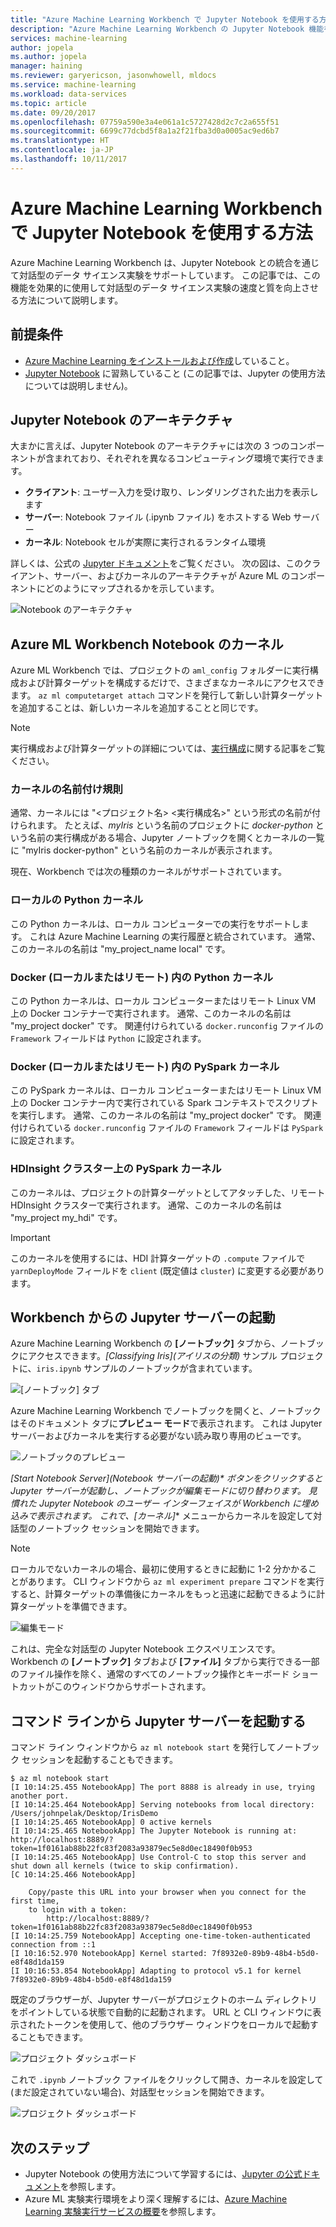 ```yaml
---
title: "Azure Machine Learning Workbench で Jupyter Notebook を使用する方法 | Microsoft Docs"
description: "Azure Machine Learning Workbench の Jupyter Notebook 機能を使用するためのガイド"
services: machine-learning
author: jopela
ms.author: jopela
manager: haining
ms.reviewer: garyericson, jasonwhowell, mldocs
ms.service: machine-learning
ms.workload: data-services
ms.topic: article
ms.date: 09/20/2017
ms.openlocfilehash: 07759a590e3a4e061a1c5727428d2c7c2a655f51
ms.sourcegitcommit: 6699c77dcbd5f8a1a2f21fba3d0a0005ac9ed6b7
ms.translationtype: HT
ms.contentlocale: ja-JP
ms.lasthandoff: 10/11/2017
---
```

# <a name="how-to-use-jupyter-notebook-in-azure-machine-learning-workbench"></a>Azure Machine Learning Workbench で Jupyter Notebook を使用する方法

Azure Machine Learning Workbench は、Jupyter Notebook との統合を通じて対話型のデータ サイエンス実験をサポートしています。 この記事では、この機能を効果的に使用して対話型のデータ サイエンス実験の速度と質を向上させる方法について説明します。

## <a name="prerequisites"></a>前提条件
- [Azure Machine Learning をインストールおよび作成](/machine-learning/preview/quickstart-installation.md)していること。
- [Jupyter Notebook](http://jupyter.org/) に習熟していること (この記事では、Jupyter の使用方法については説明しません)。

## <a name="jupyter-notebook-architecture"></a>Jupyter Notebook のアーキテクチャ
大まかに言えば、Jupyter Notebook のアーキテクチャには次の 3 つのコンポーネントが含まれており、それぞれを異なるコンピューティング環境で実行できます。

- **クライアント**: ユーザー入力を受け取り、レンダリングされた出力を表示します
- **サーバー**: Notebook ファイル (.ipynb ファイル) をホストする Web サーバー
- **カーネル**: Notebook セルが実際に実行されるランタイム環境

詳しくは、公式の [Jupyter ドキュメント](http://jupyter.readthedocs.io/en/latest/architecture/how_jupyter_ipython_work.html)をご覧ください。 次の図は、このクライアント、サーバー、およびカーネルのアーキテクチャが Azure ML のコンポーネントにどのようにマップされるかを示しています。

![Notebook のアーキテクチャ](media/how-to-use-jupyter-notebooks/how-to-use-jupyter-notebooks-architecture.png)

## <a name="kernels-in-azure-ml-workbench-notebook"></a>Azure ML Workbench Notebook のカーネル
Azure ML Workbench では、プロジェクトの `aml_config` フォルダーに実行構成および計算ターゲットを構成するだけで、さまざまなカーネルにアクセスできます。 `az ml computetarget attach` コマンドを発行して新しい計算ターゲットを追加することは、新しいカーネルを追加することと同じです。

>[!NOTE]
>実行構成および計算ターゲットの詳細については、[実行構成](experiment-execution-configuration.md)に関する記事をご覧ください。

### <a name="kernel-naming-convention"></a>カーネルの名前付け規則
通常、カーネルには "\<プロジェクト名> \<実行構成名>" という形式の名前が付けられます。 たとえば、_myIris_ という名前のプロジェクトに _docker-python_ という名前の実行構成がある場合、Jupyter ノートブックを開くとカーネルの一覧に "myIris docker-python" という名前のカーネルが表示されます。

現在、Workbench では次の種類のカーネルがサポートされています。

### <a name="local-python-kernel"></a>ローカルの Python カーネル
この Python カーネルは、ローカル コンピューターでの実行をサポートします。 これは Azure Machine Learning の実行履歴と統合されています。 通常、このカーネルの名前は "my_project_name local" です。

### <a name="python-kernel-in-docker-local-or-remote"></a>Docker (ローカルまたはリモート) 内の Python カーネル
この Python カーネルは、ローカル コンピューターまたはリモート Linux VM 上の Docker コンテナーで実行されます。 通常、このカーネルの名前は "my_project docker" です。 関連付けられている `docker.runconfig` ファイルの `Framework` フィールドは `Python` に設定されます。

### <a name="pyspark-kernel-in-docker-local-or-remote"></a>Docker (ローカルまたはリモート) 内の PySpark カーネル
この PySpark カーネルは、ローカル コンピューターまたはリモート Linux VM 上の Docker コンテナー内で実行されている Spark コンテキストでスクリプトを実行します。 通常、このカーネルの名前は "my_project docker" です。 関連付けられている `docker.runconfig` ファイルの `Framework` フィールドは `PySpark` に設定されます。

### <a name="pyspark-kernel-on-hdinsight-cluster"></a>HDInsight クラスター上の PySpark カーネル
このカーネルは、プロジェクトの計算ターゲットとしてアタッチした、リモート HDInsight クラスターで実行されます。 通常、このカーネルの名前は "my_project my_hdi" です。 

>[!IMPORTANT]
>このカーネルを使用するには、HDI 計算ターゲットの `.compute` ファイルで `yarnDeployMode` フィールドを `client` (既定値は `cluster`) に変更する必要があります。 

## <a name="start-jupyter-server-from-the-workbench"></a>Workbench からの Jupyter サーバーの起動
Azure Machine Learning Workbench の **[ノートブック]** タブから、ノートブックにアクセスできます。_[Classifying Iris]\(アイリスの分類\)_ サンプル プロジェクトに、`iris.ipynb` サンプルのノートブックが含まれています。

![[ノートブック] タブ](media/how-to-use-jupyter-notebooks/how-to-use-jupyter-notebooks-01.png)

Azure Machine Learning Workbench でノートブックを開くと、ノートブックはそのドキュメント タブに**プレビュー モード**で表示されます。 これは Jupyter サーバーおよびカーネルを実行する必要がない読み取り専用のビューです。

![ノートブックのプレビュー](media/how-to-use-jupyter-notebooks/how-to-use-jupyter-notebooks-02.png)

**[Start Notebook Server]\(Notebook サーバーの起動)\** ボタンをクリックすると Jupyter サーバーが起動し、ノートブックが**編集モード**に切り替わります。 見慣れた Jupyter Notebook のユーザー インターフェイスが Workbench に埋め込みで表示されます。 これで、**[カーネル]** メニューからカーネルを設定して対話型のノートブック セッションを開始できます。 

>[!NOTE]
>ローカルでないカーネルの場合、最初に使用するときに起動に 1-2 分かかることがあります。 CLI ウィンドウから `az ml experiment prepare` コマンドを実行すると、計算ターゲットの準備後にカーネルをもっと迅速に起動できるように計算ターゲットを準備できます。

![編集モード](media/how-to-use-jupyter-notebooks/how-to-use-jupyter-notebooks-04.png)

これは、完全な対話型の Jupyter Notebook エクスペリエンスです。 Workbench の **[ノートブック]** タブおよび **[ファイル]** タブから実行できる一部のファイル操作を除く、通常のすべてのノートブック操作とキーボード ショートカットがこのウィンドウからサポートされます。

## <a name="start-jupyter-server-from-command-line"></a>コマンド ラインから Jupyter サーバーを起動する
コマンド ライン ウィンドウから `az ml notebook start` を発行してノートブック セッションを起動することもできます。
```
$ az ml notebook start
[I 10:14:25.455 NotebookApp] The port 8888 is already in use, trying another port.
[I 10:14:25.464 NotebookApp] Serving notebooks from local directory: /Users/johnpelak/Desktop/IrisDemo
[I 10:14:25.465 NotebookApp] 0 active kernels 
[I 10:14:25.465 NotebookApp] The Jupyter Notebook is running at: http://localhost:8889/?token=1f0161ab88b22fc83f2083a93879ec5e8d0ec18490f0b953
[I 10:14:25.465 NotebookApp] Use Control-C to stop this server and shut down all kernels (twice to skip confirmation).
[C 10:14:25.466 NotebookApp] 
    
    Copy/paste this URL into your browser when you connect for the first time,
    to login with a token:
        http://localhost:8889/?token=1f0161ab88b22fc83f2083a93879ec5e8d0ec18490f0b953
[I 10:14:25.759 NotebookApp] Accepting one-time-token-authenticated connection from ::1
[I 10:16:52.970 NotebookApp] Kernel started: 7f8932e0-89b9-48b4-b5d0-e8f48d1da159
[I 10:16:53.854 NotebookApp] Adapting to protocol v5.1 for kernel 7f8932e0-89b9-48b4-b5d0-e8f48d1da159
```
既定のブラウザーが、Jupyter サーバーがプロジェクトのホーム ディレクトリをポイントしている状態で自動的に起動されます。 URL と CLI ウィンドウに表示されたトークンを使用して、他のブラウザー ウィンドウをローカルで起動することもできます。 

![プロジェクト ダッシュボード](media/how-to-use-jupyter-notebooks/how-to-use-jupyter-notebooks-07.png)

これで `.ipynb` ノートブック ファイルをクリックして開き、カーネルを設定して (まだ設定されていない場合)、対話型セッションを開始できます。

![プロジェクト ダッシュボード](media/how-to-use-jupyter-notebooks/how-to-use-jupyter-notebooks-08.png)

## <a name="next-steps"></a>次のステップ
- Jupyter Notebook の使用方法について学習するには、[Jupyter の公式ドキュメント](http://jupyter-notebook.readthedocs.io/en/latest/)を参照します。    
- Azure ML 実験実行環境をより深く理解するには、[Azure Machine Learning 実験実行サービスの概要](experiment-execution-configuration.md)を参照します。

